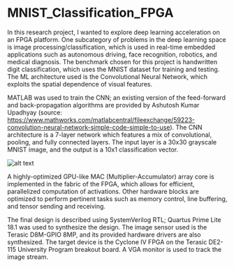 # MNIST_Classification_FPGA

In this research project, I wanted to explore deep learning acceleration on an FPGA platform. One subcategory of problems in the deep learning space is image processing/classification, which is used in real-time embedded applications such as autonomous driving, face recognition, robotics, and medical diagnosis. The benchmark chosen for this project is handwritten digit classification, which uses the MNIST dataset for training and testing. The ML architecture used is the Convolutional Neural Network, which exploits the spatial dependence of visual features. 

MATLAB was used to train the CNN; an existing version of the feed-forward and back-propagation algorithms are provided by Ashutosh Kumar Upadhyay (source: https://www.mathworks.com/matlabcentral/fileexchange/59223-convolution-neural-network-simple-code-simple-to-use). The CNN architecture is a 7-layer network which features a mix of convolutional, pooling, and fully connected layers. The input layer is a 30x30 grayscale MNIST image, and the output is a 10x1 classification vector.

![alt text](https://raw.githubusercontent.com/grant4001/images/flow.png)

A highly-optimized GPU-like MAC (Multiplier-Accumulator) array core is implemented in the fabric of the FPGA, which allows for efficient, parallelized computation of activations. Other hardware blocks are optimized to perform pertinent tasks such as memory control, line buffering, and tensor sending and receiving. 

The final design is described using SystemVerilog RTL; Quartus Prime Lite 18.1 was used to synthesize the design. The image sensor used is the Terasic D8M-GPIO 8MP, and its provided hardware drivers are also synthesized. The target device is the Cyclone IV FPGA on the Terasic DE2-115 University Program breakout board. A VGA monitor is used to track the image stream.



